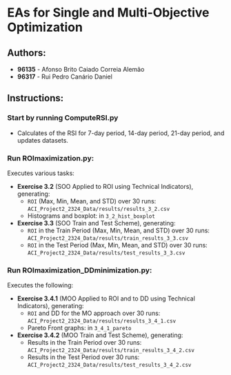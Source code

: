 # EAs for Single and Multi-Objective Optimization

## Authors:
- **96135** - Afonso Brito Caiado Correia Alemão
- **96317** - Rui Pedro Canário Daniel

## Instructions:

### Start by running ComputeRSI.py
- Calculates of the RSI for 7-day period, 14-day period, 21-day period, and updates datasets.

### Run ROImaximization.py: 
Executes various tasks:
  - **Exercise 3.2** (SOO Applied to ROI using Technical Indicators), generating:
    - `ROI` (Max, Min, Mean, and STD) over 30 runs: `ACI_Project2_2324_Data/results/results_3_2.csv`
    - Histograms and boxplot: in `3_2_hist_boxplot`
  - **Exercise 3.3** (SOO Train and Test Scheme), generating:
    - `ROI` in the Train Period (Max, Min, Mean, and STD) over 30 runs: `ACI_Project2_2324_Data/results/train_results_3_3.csv`
    - `ROI` in the Test Period (Max, Min, Mean, and STD) over 30 runs: `ACI_Project2_2324_Data/results/test_results_3_3.csv`

### Run ROImaximization_DDminimization.py: 
Executes the following:
  - **Exercise 3.4.1** (MOO Applied to ROI and to DD using Technical Indicators), generating:
    - `ROI` and DD for the MO approach over 30 runs: `ACI_Project2_2324_Data/results/results_3_4_1.csv`
    - Pareto Front graphs: in `3_4_1_pareto`
  - **Exercise 3.4.2** (MOO Train and Test Scheme), generating:
    - Results in the Train Period over 30 runs: `ACI_Project2_2324_Data/results/train_results_3_4_2.csv`
    - Results in the Test Period over 30 runs: `ACI_Project2_2324_Data/results/test_results_3_4_2.csv`
